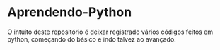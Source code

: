 # Aprendendo-Python
O intuito deste repositório é deixar registrado vários códigos feitos em python, começando do básico e indo talvez ao avançado.
